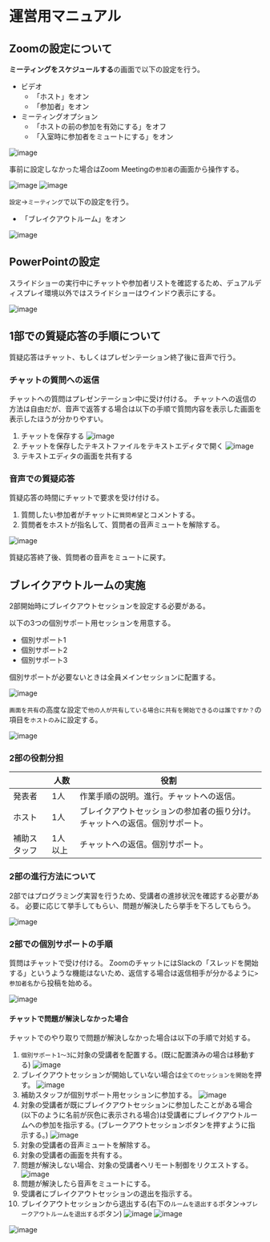 # 運営用マニュアル

## Zoomの設定について

**ミーティングをスケジュールする**の画面で以下の設定を行う。

- ビデオ
  - 「ホスト」をオン
  - 「参加者」をオン
- ミーティングオプション
  - 「ホストの前の参加を有効にする」をオフ
  - 「入室時に参加者をミュートにする」をオン
<!--  - 「待機室を有効にする」をオフ -->
  
![image](https://user-images.githubusercontent.com/6216077/81893819-63a68f00-95e9-11ea-9cc8-6773a4b7afc1.png)

事前に設定しなかった場合はZoom Meetingの`参加者`の画面から操作する。

![image](https://user-images.githubusercontent.com/6216077/81894507-e7ad4680-95ea-11ea-9300-e84d4c3cf75a.png)
![image](https://user-images.githubusercontent.com/6216077/81894567-07446f00-95eb-11ea-8bca-8b28e2bb9f5d.png)

`設定`->`ミーティング`で以下の設定を行う。

<!-- 「参加者ビデオ」をオフ -->
<!-- 「参加者をエントリ後にミュートにする」をオン -->
<!-- 「画面共有中にZoomウィンドウを表示」をオン -->
- 「ブレイクアウトルーム」をオン

![image](https://user-images.githubusercontent.com/6216077/81928225-e5b1aa80-961f-11ea-9ec3-28b7b1c26d24.png)

## PowerPointの設定

スライドショーの実行中にチャットや参加者リストを確認するため、デュアルディスプレイ環境以外ではスライドショーはウインドウ表示にする。

![image](https://user-images.githubusercontent.com/6216077/81898109-fac41480-95f2-11ea-80ed-d7f5cd30c84e.png)



## 1部での質疑応答の手順について

質疑応答はチャット、もしくはプレゼンテーション終了後に音声で行う。

### チャットの質問への返信
チャットへの質問はプレゼンテーション中に受け付ける。
チャットへの返信の方法は自由だが、音声で返答する場合は以下の手順で質問内容を表示した画面を表示したほうが分かりやすい。

1. チャットを保存する
![image](https://user-images.githubusercontent.com/6216077/81900774-76749000-95f8-11ea-985d-eb76867e8e47.png)
1. チャットを保存したテキストファイルをテキストエディタで開く
![image](https://user-images.githubusercontent.com/6216077/81900940-c2273980-95f8-11ea-8a44-eefda1a8ddb5.png)
1. テキストエディタの画面を共有する


### 音声での質疑応答
質疑応答の時間にチャットで要求を受け付ける。

1. 質問したい参加者がチャットに`質問希望`とコメントする。
1. 質問者をホストが指名して、質問者の音声ミュートを解除する。

![image](https://user-images.githubusercontent.com/6216077/82004587-3ff15080-969e-11ea-8f11-a1bdc7fbc303.png)


質疑応答終了後、質問者の音声をミュートに戻す。

## ブレイクアウトルームの実施
2部開始時にブレイクアウトセッションを設定する必要がある。

以下の3つの個別サポート用セッションを用意する。

- 個別サポート1
- 個別サポート2
- 個別サポート3

個別サポートが必要ないときは全員メインセッションに配置する。

![image](https://user-images.githubusercontent.com/6216077/82171967-c8bcf600-9903-11ea-8ae2-da17bce45c28.png)


`画面を共有`の高度な設定で`他の人が共有している場合に共有を開始できるのは誰ですか？`の項目を`ホストのみ`に設定する。

![image](https://user-images.githubusercontent.com/6216077/81918793-eba08f00-9611-11ea-83ea-523625ea96b2.png)


### 2部の役割分担

|  | 人数 | 役割 |
----|----|---- 
| 発表者 | 1人 | 作業手順の説明。進行。チャットへの返信。 |
| ホスト | 1人 | ブレイクアウトセッションの参加者の振り分け。チャットへの返信。個別サポート。 |
| 補助スタッフ | 1人以上 | チャットへの返信。個別サポート。 |

### 2部の進行方法について
2部ではプログラミング実習を行うため、受講者の進捗状況を確認する必要がある。
必要に応じて挙手してもらい、問題が解決したら挙手を下ろしてもらう。

![image](https://user-images.githubusercontent.com/6216077/81922707-746df980-9617-11ea-93b2-99f2ceb593e3.png)

### 2部での個別サポートの手順
質問はチャットで受け付ける。
ZoomのチャットにはSlackの「スレッドを開始する」というような機能はないため、返信する場合は返信相手が分かるように`> 参加者名`から投稿を始める。

![image](https://user-images.githubusercontent.com/6216077/81915119-22c07180-960d-11ea-8d4e-345c89245876.png)

#### チャットで問題が解決しなかった場合
チャットでのやり取りで問題が解決しなかった場合は以下の手順で対処する。

1. `個別サポート1～3`に対象の受講者を配置する。(既に配置済みの場合は移動する)
![image](https://user-images.githubusercontent.com/6216077/82173340-ca88b880-9907-11ea-856c-d02ca74d50db.png)
1. ブレイクアウトセッションが開始していない場合は`全てのセッションを開始`を押す。
![image](https://user-images.githubusercontent.com/6216077/82172391-fce4e680-9904-11ea-80f5-c7ea73337dcb.png)
1. 補助スタッフが個別サポート用セッションに参加する。
![image](https://user-images.githubusercontent.com/6216077/82172437-200f9600-9905-11ea-85fe-b9f07bbce305.png)
1. 対象の受講者が既にブレイクアウトセッションに参加したことがある場合(以下のように名前が灰色に表示される場合)は受講者にブレイクアウトルームへの参加を指示する。(ブレークアウトセッションボタンを押すように指示する。)
![image](https://user-images.githubusercontent.com/6216077/82173389-04f25580-9908-11ea-8e05-efcd7a54c6f1.png)
1. 対象の受講者の音声ミュートを解除する。
1. 対象の受講者の画面を共有する。
1. 問題が解決しない場合、対象の受講者へリモート制御をリクエストする。
![image](https://user-images.githubusercontent.com/6216077/82004875-dfaede80-969e-11ea-8577-6f254ab3c22e.png)
1. 問題が解決したら音声をミュートにする。
1. 受講者にブレイクアウトセッションの退出を指示する。
1. ブレイクアウトセッションから退出する(右下の`ルームを退出する`ボタン->`ブレークアウトルームを退出する`ボタン)
![image](https://user-images.githubusercontent.com/6216077/82172709-e9864b00-9905-11ea-900a-424eac09c544.png)
![image](https://user-images.githubusercontent.com/6216077/82173000-dd4ebd80-9906-11ea-8633-e7a1990f494a.png)

![image](https://user-images.githubusercontent.com/6216077/82172833-4da90f00-9906-11ea-9e6c-7452ce491a5f.png)
